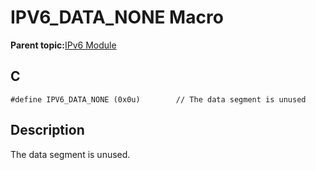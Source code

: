 # IPV6\_DATA\_NONE Macro

**Parent topic:**[IPv6 Module](GUID-F2484EF9-7914-43EE-A5B7-4FFDC27C8135.md)

## C

```
#define IPV6_DATA_NONE (0x0u)        // The data segment is unused
```

## Description

The data segment is unused.

